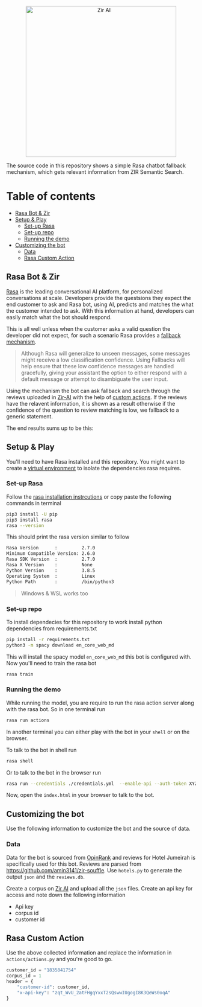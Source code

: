 <!--lint disable no-literal-urls-->
<p align="center">
  <a href="https://zir-ai.com/">
    <img
      alt="Zir AI"
      src="https://zir-ai.com/static/media/logo-light.637c616a.svg"
      width="400"
    />
  </a>
</p>

The source code in this repository shows a simple Rasa chatbot fallback
mechanism, which gets relevant information from ZIR Semantic Search.

# Table of contents

* [Rasa Bot & Zir](#rasa-bot--zir)
* [Setup & Play](#setup--play)
  + [Set-up Rasa](#set-up-rasa)
  + [Set-up repo](#set-up-repo)
  + [Running the demo](#running-the-demo)
* [Customizing the bot](#customizing-the-bot)
  + [Data](#data)
  + [Rasa Custom Action](#rasa-custom-action)

## Rasa Bot & Zir

[Rasa](https://rasa.com/) is the leading conversational AI platform, for
personalized conversations at scale. Developers provide the questsions they
expect the end customer to ask and Rasa bot, using AI, predicts and matches the
what the customer intended to ask. With this information at hand, developers can
easily match what the bot should respond.

This is all well unless when the customer asks a valid question the developer
did not expect, for such a scenario Rasa provides a
[fallback mechanism](https://rasa.com/docs/rasa/fallback-handoff#fallbacks).

> Although Rasa will generalize to unseen messages, some messages might receive
> a low classification confidence. Using Fallbacks will help ensure that these
> low confidence messages are handled gracefully, giving your assistant the
> option to either respond with a default message or attempt to disambiguate the
> user input.

Using the mechanism the bot can ask fallback and search through the reviews
uploaded in [Zir-AI](https://zir-ai.com) with the help of
[custom actions](https://rasa.com/docs/rasa/custom-actions). If the reviews have
the relavent information, it is shown as a result otherwise if the confidence of
the question to review matching is low, we fallback to a generic statement.

The end results sums up to be this:

## Setup & Play

You'll need to have Rasa installed and this repository. You might want to create
a [virtual environment](#https://docs.python.org/3/library/venv.html) to isolate
the dependencies rasa requires.

### Set-up Rasa

Follow the
[rasa installation instrcutions](#https://rasa.com/docs/rasa/installation) or
copy paste the following commands in terminal

```bash
pip3 install -U pip
pip3 install rasa
rasa --version
```

This should print the rasa version similar to follow

```bash
Rasa Version      :         2.7.0
Minimum Compatible Version: 2.6.0
Rasa SDK Version  :         2.7.0
Rasa X Version    :         None
Python Version    :         3.8.5
Operating System  :         Linux
Python Path       :         /bin/python3
```

> Windows & WSL works too

### Set-up repo

To install dependecies for this repository to work install python dependencies
from requirements.txt

```bash
pip install -r requirements.txt
python3 -m spacy download en_core_web_md
```

This will install the spacy model `en_core_web_md` this bot is configured with.
Now you'll need to train the rasa bot

```bash
rasa train
```

### Running the demo

While running the model, you are require to run the rasa action server along
with the rasa bot. So in one terminal run

```bash
rasa run actions
```

In another terminal you can either play with the bot in your `shell` or on the
browser.

To talk to the bot in shell run

```bash
rasa shell
```

Or to talk to the bot in the browser run

```bash
rasa run --credentials ./credentials.yml  --enable-api --auth-token XYZ123 --model ./models --endpoints ./endpoints.yml --cors "*"
```

Now, open the `index.html` in your browser to talk to the bot.

## Customizing the bot

Use the following information to customize the bot and the source of data.

### Data

Data for the bot is sourced from [OpinRank](https://github.com/kavgan/OpinRank/)
and reviews for Hotel Jumeirah is specifically used for this bot. Reviews are
parsed from https://github.com/amin3141/zir-souffle. Use `hotels.py` to generate
the output `json` and the `reviews.db`.

Create a corpus on [Zir AI](http://zir-ai.com) and upload all the `json` files.
Create an api key for access and note down the following information

- Api key
- corpus id
- customer id

## Rasa Custom Action

Use the above collected information and replace the information in
`actions/actions.py` and you're good to go.

```python
customer_id = "1835841754"
corpus_id = 1
header = {
    "customer-id": customer_id,
    "x-api-key": "zqt_WvU_2atFHgqYxxT2sQswwIUgogI8K3QeWs0oqA"
}
```
